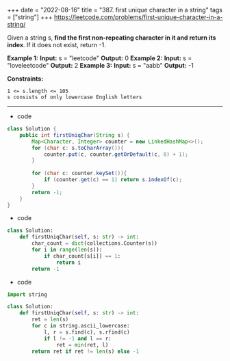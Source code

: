 +++ 
date = "2022-08-16"
title = "387. first unique character in a string"
tags = ["string"]
+++
https://leetcode.com/problems/first-unique-character-in-a-string/


Given a string s, __find the first non-repeating character in it and return its index__. If it does not exist, return -1.
 
**Example 1:**
**Input:** s = "leetcode" **Output:** 0 
**Example 2:**
**Input:** s = "loveleetcode" **Output:** 2 
**Example 3:**
**Input:** s = "aabb" **Output:** -1 
 
**Constraints:**
 	
	1 <= s.length <= 105 	
	s consists of only lowercase English letters

---
- code
```java
class Solution {
    public int firstUniqChar(String s) {
        Map<Character, Integer> counter = new LinkedHashMap<>();
        for (char c: s.toCharArray()){
            counter.put(c, counter.getOrDefault(c, 0) + 1);
        }
        
        for (char c: counter.keySet()){
            if (counter.get(c) == 1) return s.indexOf(c);
        }
        return -1;
    }
}
```
- code
```py
class Solution:
    def firstUniqChar(self, s: str) -> int:
        char_count = dict(collections.Counter(s))
        for i in range(len(s)):
            if char_count[s[i]] == 1:
                return i
        return -1

```
- code
```py
import string

class Solution:
    def firstUniqChar(self, s: str) -> int:
        ret = len(s)
        for c in string.ascii_lowercase:
            l, r = s.find(c), s.rfind(c)
            if l != -1 and l == r:
                ret = min(ret, l)
        return ret if ret != len(s) else -1
```
